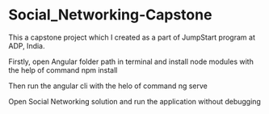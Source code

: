 # Social_Networking-Capstone
This a capstone project which I created as a part of JumpStart program at ADP, India.

Firstly, open Angular folder path in terminal and install node modules with the help of command npm install

Then run the angular cli with the helo of command ng serve

Open Social Networking solution and run the application without debugging
